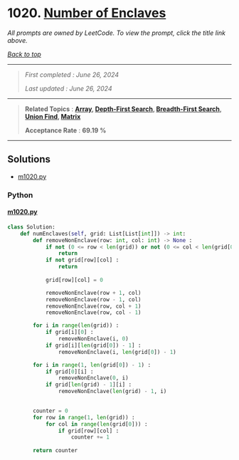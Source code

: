 # 1020. [Number of Enclaves](<https://leetcode.com/problems/number-of-enclaves>)

*All prompts are owned by LeetCode. To view the prompt, click the title link above.*

*[Back to top](<../README.md>)*

------

> *First completed : June 26, 2024*
>
> *Last updated : June 26, 2024*

------

> **Related Topics** : **[Array](<by_topic/Array.md>), [Depth-First Search](<by_topic/Depth-First Search.md>), [Breadth-First Search](<by_topic/Breadth-First Search.md>), [Union Find](<by_topic/Union Find.md>), [Matrix](<by_topic/Matrix.md>)**
>
> **Acceptance Rate** : **69.19 %**

------

## Solutions

- [m1020.py](<../my-submissions/m1020.py>)
### Python
#### [m1020.py](<../my-submissions/m1020.py>)
```Python
class Solution:
    def numEnclaves(self, grid: List[List[int]]) -> int:
        def removeNonEnclave(row: int, col: int) -> None :
            if not (0 <= row < len(grid)) or not (0 <= col < len(grid[0])) :
                return
            if not grid[row][col] :
                return
            
            grid[row][col] = 0

            removeNonEnclave(row + 1, col)
            removeNonEnclave(row - 1, col)
            removeNonEnclave(row, col + 1)
            removeNonEnclave(row, col - 1)

        for i in range(len(grid)) :
            if grid[i][0] :
                removeNonEnclave(i, 0)
            if grid[i][len(grid[0]) - 1] :
                removeNonEnclave(i, len(grid[0]) - 1)

        for i in range(1, len(grid[0]) - 1) :
            if grid[0][i] :
                removeNonEnclave(0, i)
            if grid[len(grid) - 1][i] :
                removeNonEnclave(len(grid) - 1, i)
        

        counter = 0
        for row in range(1, len(grid)) :
            for col in range(len(grid[0])) :
                if grid[row][col] :
                    counter += 1
        
        return counter
```


